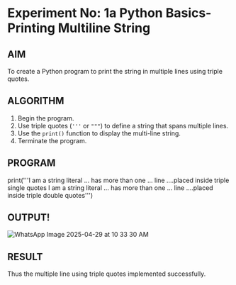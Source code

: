 # Experiment No: 1a Python Basics- Printing Multiline String

## AIM  
To create a Python program to print the string in multiple lines using triple quotes.

## ALGORITHM  
1. Begin the program.  
2. Use triple quotes (`'''` or `"""`) to define a string that spans multiple lines.  
3. Use the `print()` function to display the multi-line string.  
4. Terminate the program.

## PROGRAM
print('''I am a string literal
... has more than one
... line
....placed inside triple single quotes
I am a string literal
... has more than one
... line
....placed inside triple double quotes''')
## OUTPUT!
![WhatsApp Image 2025-04-29 at 10 33 30 AM](https://github.com/user-attachments/assets/7c63a36e-fd25-4d61-8547-3555afb7b3db)


## RESULT
Thus the multiple line using triple quotes implemented successfully.
